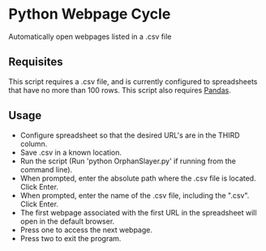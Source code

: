 # Python Webpage Cycle
Automatically open webpages listed in a .csv file

## Requisites
This script requires a .csv file, and is currently configured to spreadsheets that have no more than 100 rows. This 
script also requires [Pandas](https://github.com/pandas-dev/pandas).

## Usage
* Configure spreadsheet so that the desired URL's are in the THIRD column.
* Save .csv in a known location.
* Run the script (Run 'python OrphanSlayer.py' if running from the command line).
* When prompted, enter the absolute path where the .csv file is located. Click Enter.
* When prompted, enter the name of the .csv file, including the ".csv". Click Enter.
* The first webpage associated with the first URL in the spreadsheet will open in the default browser. 
* Press one to access the next webpage.
* Press two to exit the program. 
